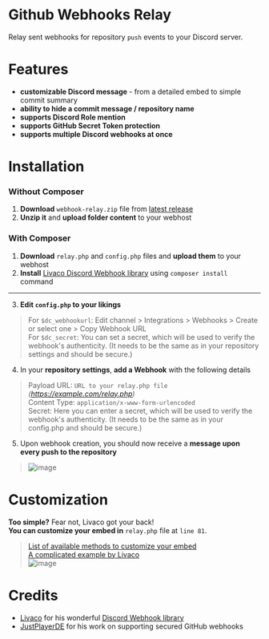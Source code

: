 # Github Webhooks Relay
Relay sent webhooks for repository `push` events to your Discord server.

# Features
- **customizable Discord message** - from a detailed embed to simple commit summary
- **ability to hide a commit message / repository name**
- **supports Discord Role mention**
- **supports GitHub Secret Token protection**
- **supports multiple Discord webhooks at once**

# Installation
### Without Composer
1. **Download** ``webhook-relay.zip`` file from [latest release](https://github.com/dotCore-off/webhook-relay/releases/download/1.1/webhook-relay.zip)
2. **Unzip it** and **upload folder content** to your webhost

### With Composer
1. **Download** ``relay.php`` and ``config.php`` files and **upload them** to your webhost  
2. **Install** [Livaco Discord Webhook library](https://github.com/LivacoNew/EasyDiscordWebhook) using ``composer install`` command

---

3. **Edit ``config.php`` to your likings**
> For ``$dc_webhookurl``: Edit channel > Integrations > Webhooks > Create or select one > Copy Webhook URL  
> For ``$dc_secret``: You can set a secret, which will be used to verify the webhook's authenticity. (It needs to be the same as in your repository settings and should be secure.)
4. In your **repository settings**, **add a Webhook** with the following details
> Payload URL: `URL to your relay.php file` *(https://example.com/relay.php)*  
> Content Type: `application/x-www-form-urlencoded`  
> Secret: Here you can enter a secret, which will be used to verify the webhook's authenticity. (It needs to be the same as in your config.php and should be secure.)
5. Upon webhook creation, you should now receive a **message upon every push to the repository**
> ![image](https://user-images.githubusercontent.com/64563384/223610428-4b47fafd-1f90-4e71-b515-7093bf83edb1.png)

# Customization
**Too simple?** Fear not, Livaco got your back!  
**You can customize your embed in** ``relay.php`` file at ``line 81``.  
> [List of available methods to customize your embed](https://github.com/LivacoNew/EasyDiscordWebhook/blob/master/README.md)  
> [A complicated example by Livaco](https://github.com/LivacoNew/EasyDiscordWebhook/blob/master/examples/Complicated%20Example.php)  
> ![image](https://user-images.githubusercontent.com/64563384/223616465-510eddcf-74ef-4347-bc5d-fadb52341a57.png)


# Credits
- [Livaco](https://github.com/LivacoNew) for his wonderful [Discord Webhook library](https://github.com/LivacoNew/EasyDiscordWebhook)
- [JustPlayerDE](https://github.com/JustPlayerDE) for his work on supporting secured GitHub webhooks
